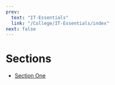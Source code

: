 ```yaml
---
prev:
  text: "IT-Essentials"
  link: "/College/IT-Essentials/index"
next: false
---
```


# Sections

- [Section One](SectionOne.md)
<!-- - [Section Two](SectionTwo.md) -->
